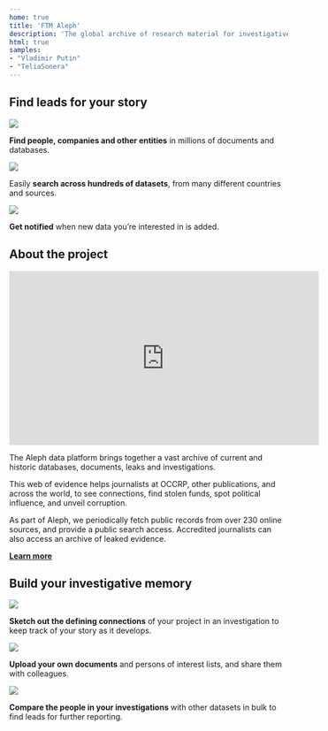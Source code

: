 ```yaml
---
home: true
title: 'FTM Aleph'
description: 'The global archive of research material for investigative reporting.'
html: true
samples:
- "Vladimir Putin"
- "TeliaSonera"
---
```


<section className="HomeScreen__section">
  <div className="HomeScreen__section__content">
    <h1 className="HomeScreen__title">Find leads for your story</h1>
    <div className="HomeScreen__title-divider"></div>
    <div className="HomeScreen__thirds">
      <div className="HomeScreen__feature-block">
        <div className="HomeScreen__feature-block__content">
          <img src="/static/home_search.svg" />
          <p><b>Find people, companies and other entities</b> in millions of documents and databases.</p>
        </div>
      </div>
      <div className="HomeScreen__feature-block">
        <div className="HomeScreen__feature-block__content">
          <img src="/static/home_datasets.svg" />
          <p>Easily <b>search across hundreds of datasets</b>, from many different countries and sources.</p>
        </div>
      </div>
      <div className="HomeScreen__feature-block">
        <div className="HomeScreen__feature-block__content">
          <img src="/static/home_alerts.svg" />
          <p><b>Get notified</b> when new data you’re interested in is added.</p>
        </div>
      </div>
    </div>
  </div>
</section>
<section className="HomeScreen__section">
  <div className="HomeScreen__section__content">
    <h1 className="HomeScreen__title">About the project</h1>
    <div className="HomeScreen__halves">
      <div>
        <a className="HomeScreen__imageLink" href="https://aleph.occrp.org/">
          <iframe width="560" height="315" src="https://www.youtube-nocookie.com/embed/nqUByNDPqnE?controls=0" frameborder="0" allow="accelerometer; autoplay; clipboard-write; encrypted-media; gyroscope; picture-in-picture" allowfullscreen></iframe>
        </a>
      </div>
      <div>
        <div className="HomeScreen__paragraph">
          <p>The Aleph data platform brings together a vast archive of current and historic databases, documents, leaks and investigations.</p>
        </div>
        <div className="HomeScreen__paragraph">
          <p>This web of evidence helps journalists at OCCRP, other publications, and across the world, to see connections, find stolen funds, spot political influence, and unveil corruption.</p>
        </div>
        <div className="HomeScreen__paragraph">
          <p>As part of Aleph, we periodically fetch public records from over 230 online sources, and provide a public search access. Accredited journalists can also access an archive of leaked evidence.</p>
        </div>
        <a className="bp3-button bp3-intent-primary bp3-align-left" href="pages/about"><b>Learn more</b></a>
      </div>
    </div>
  </div>
</section>
<section className="HomeScreen__section">
<div className="HomeScreen__section__content">
  <h1 className="HomeScreen__title">Build your investigative memory</h1>
  <div className="HomeScreen__title-divider"></div>
  <div className="HomeScreen__thirds">
    <div className="HomeScreen__feature-block">
      <div className="HomeScreen__feature-block__content">
        <img src="/static/home_networks.svg" />
        <p><b>Sketch out the defining connections</b> of your project in an investigation to keep track of your story as it develops.</p>
      </div>
    </div>
    <div className="HomeScreen__feature-block">
      <div className="HomeScreen__feature-block__content">
        <img src="/static/home_documents.svg"/>
        <p><b>Upload your own documents</b> and persons of interest lists, and share them with colleagues.</p>
      </div>
    </div>
    <div className="HomeScreen__feature-block">
      <div className="HomeScreen__feature-block__content">
        <img src="/static/home_xref.svg" />
        <p><b>Compare the people in your investigations</b> with other datasets in bulk to find leads for further reporting.</p>
      </div>
    </div>
  </div>
</div>
</section>
